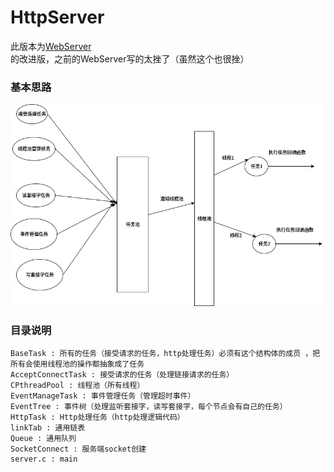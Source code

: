 # HttpServer
<p>此版本为<a href="https://github.com/lovercode/WebServer.git">WebServer</a>的改进版，之前的WebServer写的太挫了（虽然这个也很挫）</p>

### 基本思路
<img src="img/HttpServer.png">

### 目录说明
    BaseTask : 所有的任务（接受请求的任务，http处理任务）必须有这个结构体的成员 ，把所有会使用线程池的操作都抽象成了任务  
    AcceptConnectTask : 接受请求的任务（处理链接请求的任务）
    CPthreadPool : 线程池（所有线程）
    EventManageTask : 事件管理任务（管理超时事件）
    EventTree : 事件树（处理监听套接字，读写套接字，每个节点会有自己的任务）
    HttpTask : Http处理任务（http处理逻辑代码）
    linkTab : 通用链表
    Queue : 通用队列
    SocketConnect : 服务端socket创建
    server.c : main

